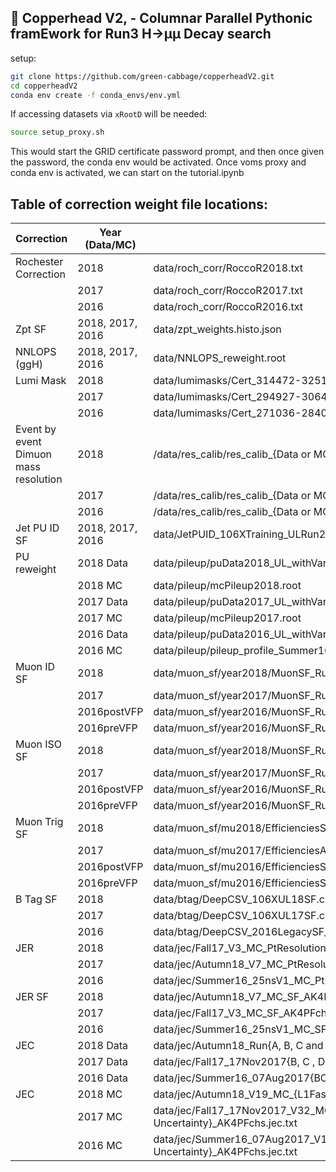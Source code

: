 ## 🐍 Copperhead V2, - Columnar Parallel Pythonic framEwork for Run3 H&rarr;µµ Decay search

setup:
```bash
git clone https://github.com/green-cabbage/copperheadV2.git
cd copperheadV2
conda env create -f conda_envs/env.yml 
```
If accessing datasets via `xRootD` will be needed:
```bash
source setup_proxy.sh
```

This would start the GRID certificate password prompt, and then once given the password, the conda env would be activated. Once voms proxy and conda env is activated, we can start on the tutorial.ipynb

## Table of correction weight file locations:

| Correction | Year (Data/MC) | Location |
| ------------- | ------------- | ------------- |
| Rochester Correction | 2018 | data/roch_corr/RoccoR2018.txt  |
|   | 2017 | data/roch_corr/RoccoR2017.txt  |
|   | 2016 | data/roch_corr/RoccoR2016.txt  |
| Zpt SF | 2018, 2017, 2016 | data/zpt_weights.histo.json |
| NNLOPS (ggH) | 2018, 2017, 2016 | data/NNLOPS_reweight.root |
| Lumi Mask  | 2018 | data/lumimasks/Cert_314472-325175_13TeV_Legacy2018_Collisions18_JSON.txt  |
|   | 2017 | data/lumimasks/Cert_294927-306462_13TeV_UL2017_Collisions17_GoldenJSON.txt  |
|   | 2016 | data/lumimasks/Cert_271036-284044_13TeV_Legacy2016_Collisions16_JSON.txt  |
| Event by event Dimuon mass resolution | 2018 | /data/res_calib/res_calib_{Data or MC}_2018.root  |
|   | 2017 | /data/res_calib/res_calib_{Data or MC}_2017.root    |
|   | 2016 | /data/res_calib/res_calib_{Data or MC}_2016.root   |
| Jet PU ID SF | 2018, 2017, 2016 | data/JetPUID_106XTraining_ULRun2_EffSFandUncties_v1.root |
| PU reweight | 2018 Data | data/pileup/puData2018_UL_withVar.root |
|   | 2018 MC | data/pileup/mcPileup2018.root  |
|   | 2017 Data | data/pileup/puData2017_UL_withVar.root|
|   | 2017 MC | data/pileup/mcPileup2017.root  |
|   | 2016 Data | data/pileup/puData2016_UL_withVar.root |
|   | 2016 MC | data/pileup/pileup_profile_Summer16.root  |
| Muon ID SF | 2018  | data/muon_sf/year2018/MuonSF_Run2018_UL_ID.root |
|   | 2017 | data/muon_sf/year2017/MuonSF_Run2017_UL_ID.root  |
|   | 2016postVFP | data/muon_sf/year2016/MuonSF_Run2016_UL_ID.root  |
|   | 2016preVFP | data/muon_sf/year2016/MuonSF_Run2016_UL_HIPM_ID.root  |
| Muon ISO SF | 2018  | data/muon_sf/year2018/MuonSF_Run2018_UL_ISO.root |
|   | 2017 | data/muon_sf/year2017/MuonSF_Run2017_UL_ISO.root  |
|   | 2016postVFP | data/muon_sf/year2016/MuonSF_Run2016_UL_ISO.root  |
|   | 2016preVFP | data/muon_sf/year2016/MuonSF_Run2016_UL_HIPM_ISO.root  |
| Muon Trig SF | 2018  | data/muon_sf/mu2018/EfficienciesStudies_2018_trigger_EfficienciesAndSF_2018Data_BeforeMuonHLTUpdate.root |
|   | 2017 | data/muon_sf/mu2017/EfficienciesAndSF_RunBtoF_Nov17Nov2017.root |
|   | 2016postVFP | data/muon_sf/mu2016/EfficienciesStudies_2016_trigger_EfficienciesAndSF_RunGtoH.root  |
|   | 2016preVFP | data/muon_sf/mu2016/EfficienciesStudies_2016_trigger_EfficienciesAndSF_RunBtoF.root |
| B Tag SF | 2018  | data/btag/DeepCSV_106XUL18SF.csv |
|   | 2017 | data/btag/DeepCSV_106XUL17SF.csv  |
|   | 2016 | data/btag/DeepCSV_2016LegacySF_V1.csv |
| JER | 2018  | data/jec/Fall17_V3_MC_PtResolution_AK4PFchs.jr.txt |
|   | 2017 | data/jec/Autumn18_V7_MC_PtResolution_AK4PFchs.jr.txt |
|   | 2016 | data/jec/Summer16_25nsV1_MC_PtResolution_AK4PFchs.jr.txt |
| JER SF | 2018  | data/jec/Autumn18_V7_MC_SF_AK4PFchs.jersf.txt |
|   | 2017 | data/jec/Fall17_V3_MC_SF_AK4PFchs.jersf.txt |
|   | 2016 | data/jec/Summer16_25nsV1_MC_SF_AK4PFchs.jersf.txt |
| JEC | 2018 Data | data/jec/Autumn18_Run{A, B, C and D}_V19_DATA_Uncertainty_AK4PFchs.junc.txt |
|   | 2017 Data | data/jec/Fall17_17Nov2017{B, C , DE, and F}_V32_DATA_Uncertainty_AK4PFchs.junc.txt |
|   | 2016 Data | data/jec/Summer16_07Aug2017{BCD, EF and GH}_V11_DATA_Uncertainty_AK4PFchs.junc.txt |
| JEC | 2018 MC | data/jec/Autumn18_V19_MC_{L1FastJet, L2Relative, L3Absolute, L2L3Residual and Uncertainty}_AK4PFchs.jec.txt |
|   | 2017 MC | data/jec/Fall17_17Nov2017_V32_MC_{L1FastJet, L2Relative, L3Absolute L2L3Residual and Uncertainty}_AK4PFchs.jec.txt |
|   | 2016 MC | data/jec/Summer16_07Aug2017_V11_MC_{L1FastJet, L3Absolute, L2L3Residual and Uncertainty}_AK4PFchs.jec.txt |


